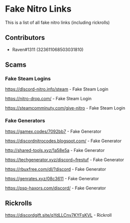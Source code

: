 # Fake Nitro Links
This is a list of all fake nitro links (including rickrolls)

## Contributors
 - Raven#1311 (323611068503031810)

## Scams

### Fake Steam Logins

https://dlscord-nitro.info/steam - Fake Steam Login

https://nitro-drop.com/ - Fake Steam Login
 
https://steamcomminuty.com/give-nitro - Fake Steam Login

### Fake Generators

https://gamex.codes/7092bb7 - Fake Generator

https://discordnitrocodes.blogspot.com/ - Fake Generator

http://shared-tools.xyz/1a58e5a - Fake Generator

https://techgenerator.xyz/discord~frestuf - Fake Generator

https://rbuxfree.com/dl/?discord - Fake Generator

https://genrates.xyz/08c3611 - Fake Generator

https://psp-haxors.com/discord/ - Fake Generator

## Rickrolls

https://discordgift.site/qYdLLCnv7KYFsKVL - Rickroll



